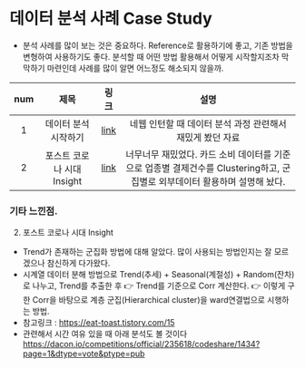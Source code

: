 # 데이터 분석 사례 Case Study 
- 분석 사례를 많이 보는 것은 중요하다. Reference로 활용하기에 좋고, 기존 방법을 변형하여 사용하기도 좋다. 분석할 때 어떤 방법 활용해서 어떻게 시작할지조차 막막하기 마련인데 사례를 많이 알면 어느정도 해소되지 않을까.

|num|제목|링크|설명|
|:---:|:---:|:---:|:---:| 
|1|데이터 분석 시작하기 |[link](https://www.slideshare.net/leoyang991/ss-90038927)|네웹 인턴할 때 데이터 분석 과정 관련해서 재밌게 봤던 자료|
|2|포스트 코로나 시대 Insight|[link](https://dacon.io/competitions/official/235618/codeshare/1448)|너무너무 재밌었다. 카드 소비 데이터를 기준으로 업종별 결제건수를 Clustering하고, 군집별로 외부데이터 활용하며 설명해 놨다. |


### 기타 느낀점.
2. 포스트 코로나 시대 Insight  
- Trend가 존재하는 군집화 방법에 대해 알았다. 많이 사용되는 방법인지는 잘 모르겠으나 참신하게 다가왔다.
- 시계열 데이터 분해 방법으로 Trend(추세) + Seasonal(계절성) + Random(잔차) 로 나누고, Trend를 추출한 후 :point_right: Trend를 기준으로 Corr 계산한다.  :point_right: 이렇게 구한 Corr을 바탕으로  계층 군집(Hierarchical cluster)을 ward연결법으로 시행하는 방법.
- 참고링크 : https://eat-toast.tistory.com/15
- 관련해서 시간 여유 있을 때 아래 분석도 볼 것이다
https://dacon.io/competitions/official/235618/codeshare/1434?page=1&dtype=vote&ptype=pub

